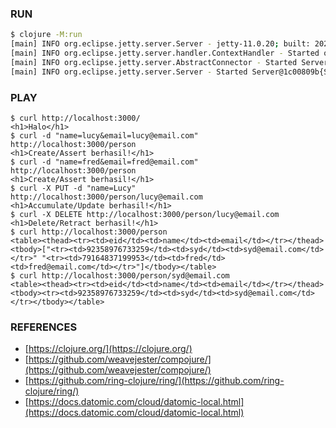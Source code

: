### RUN
```bash
$ clojure -M:run
[main] INFO org.eclipse.jetty.server.Server - jetty-11.0.20; built: 2024-01-29T21:04:22.394Z; git: 922f8dc188f7011e60d0361de585fd4ac4d63064; jvm 21.0.2+13-LTS
[main] INFO org.eclipse.jetty.server.handler.ContextHandler - Started o.e.j.s.ServletContextHandler@2d94467b{/,null,AVAILABLE}
[main] INFO org.eclipse.jetty.server.AbstractConnector - Started ServerConnector@6ac4da08{HTTP/1.1, (http/1.1)}{0.0.0.0:3000}
[main] INFO org.eclipse.jetty.server.Server - Started Server@1c00809b{STARTING}[11.0.20,sto=0] @17333ms
```
### PLAY
```
$ curl http://localhost:3000/
<h1>Halo</h1>
$ curl -d "name=lucy&email=lucy@email.com" http://localhost:3000/person
<h1>Create/Assert berhasil!</h1>
$ curl -d "name=fred&email=fred@email.com" http://localhost:3000/person
<h1>Create/Assert berhasil!</h1>
$ curl -X PUT -d "name=Lucy" http://localhost:3000/person/lucy@email.com
<h1>Accumulate/Update berhasil!</h1>
$ curl -X DELETE http://localhost:3000/person/lucy@email.com
<h1>Delete/Retract berhasil!</h1>
$ curl http://localhost:3000/person
<table><thead><tr><td>eid</td><td>name</td><td>email</td></tr></thead><tbody>["<tr><td>92358976733259</td><td>syd</td><td>syd@email.com</td></tr>" "<tr><td>79164837199953</td><td>fred</td><td>fred@email.com</td></tr>"]</tbody></table>
$ curl http://localhost:3000/person/syd@email.com
<table><thead><tr><td>eid</td><td>name</td><td>email</td></tr></thead><tbody><tr><td>92358976733259</td><td>syd</td><td>syd@email.com</td></tr></tbody></table>
```
### REFERENCES
- [https://clojure.org/](https://clojure.org/)
- [https://github.com/weavejester/compojure/](https://github.com/weavejester/compojure/)
- [https://github.com/ring-clojure/ring/](https://github.com/ring-clojure/ring/)
- [https://docs.datomic.com/cloud/datomic-local.html](https://docs.datomic.com/cloud/datomic-local.html)
